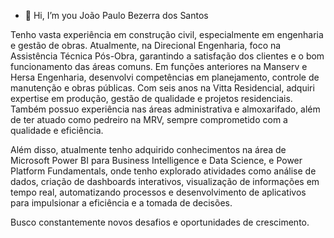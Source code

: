 - 👋 Hi, I’m you João Paulo Bezerra dos Santos

Tenho vasta experiência em construção civil, especialmente em engenharia e gestão de obras. Atualmente, na Direcional Engenharia, foco na Assistência Técnica Pós-Obra, garantindo a satisfação dos clientes e o bom funcionamento das áreas comuns. Em funções anteriores na Manserv e Hersa Engenharia, desenvolvi competências em planejamento, controle de manutenção e obras públicas. Com seis anos na Vitta Residencial, adquiri expertise em produção, gestão de qualidade e projetos residenciais. Também possuo experiência nas áreas administrativa e almoxarifado, além de ter atuado como pedreiro na MRV, sempre comprometido com a qualidade e eficiência.

Além disso, atualmente tenho adquirido conhecimentos na área de Microsoft Power BI para Business Intelligence e Data Science, e Power Platform Fundamentals, onde tenho explorado atividades como análise de dados, criação de dashboards interativos, visualização de informações em tempo real, automatizando processos e desenvolvimento de aplicativos para impulsionar a eficiência e a tomada de decisões.

Busco constantemente novos desafios e oportunidades de crescimento.
<!---
Joaopbezerra/Joaopbezerra is a ✨ special ✨ repository because its `README.md` (this file) appears on your GitHub profile.
You can click the Preview link to take a look at your changes.
--->
